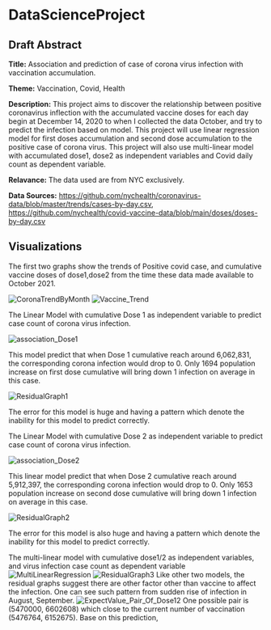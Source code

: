# DataScienceProject
## Draft Abstract
**Title:** Association and prediction of case of corona virus infection with vaccination accumulation.

**Theme:** Vaccination, Covid, Health

**Description:** This project aims to discover the relationship between positive coronavirus inflection with the accumulated vaccine doses for each day begin at December 14, 2020 to when I collected the data October, and try to predict the infection based on model. This project will use linear regression model for first doses accumulation and second dose accumulation to the positive case of corona virus. This project will also use multi-linear model with accumulated dose1, dose2 as independent variables and Covid daily count as dependent variable.

**Relavance:** The data used are from NYC exclusively.

**Data Sources:** https://github.com/nychealth/coronavirus-data/blob/master/trends/cases-by-day.csv, https://github.com/nychealth/covid-vaccine-data/blob/main/doses/doses-by-day.csv

## Visualizations
The first two graphs show the trends of Positive covid case, and cumulative vaccine doses of dose1,dose2 from the time these data made available to October 2021.

![CoronaTrendByMonth](https://user-images.githubusercontent.com/56707953/143976438-a013adb6-0cf8-4759-9e9a-c7beb0b13523.png)
![Vaccine_Trend](https://user-images.githubusercontent.com/56707953/143976509-2d45431a-5f57-4891-a03e-3d62d09cfc08.png)

The Linear Model with cumulative Dose 1 as independent variable to predict case count of corona virus infection.

![association_Dose1](https://user-images.githubusercontent.com/56707953/143976583-9f52e6ef-ce97-4963-8f1a-dfd35be2890e.png)

This model predict that when Dose 1 cumulative reach around 6,062,831, the corresponding corona infection would drop to 0. Only 1694 population increase on first dose cumulative will bring down 1 infection on average in this case. 

![ResidualGraph1](https://user-images.githubusercontent.com/56707953/143976598-f71fe250-17b1-430c-b550-35317e8e3a37.png)

The error for this model is huge and having a pattern which denote the inability for this model to predict correctly.

The Linear Model with cumulative Dose 2 as independent variable to predict case count of corona virus infection. 

![association_Dose2](https://user-images.githubusercontent.com/56707953/143976614-61f97cb3-64ce-49d7-ab0e-0b73c00d3096.png)

This linear model predict that when Dose 2 cumulative reach around 5,912,397, the corresponding corona infection would drop to 0. Only 1653 population increase on second dose cumulative will bring down 1 infection on average in this case. 

![ResidualGraph2](https://user-images.githubusercontent.com/56707953/143976628-c0f27ca0-8d42-448a-a78a-3a632c2dd08b.png)

The error for this model is also huge and having a pattern which denote the inability for this model to predict correctly.

The multi-linear model with cumulative dose1/2 as independent variables, and virus infection case count as dependent variable
![MultiLinearRegression](https://user-images.githubusercontent.com/56707953/143976652-992d0dcd-849d-4f01-b8eb-3b37009d6e00.png)
![ResidualGraph3](https://user-images.githubusercontent.com/56707953/143976668-e98ba6e9-59e7-4376-b85e-94cd368ed0dc.png)
Like other two models, the residual graphs suggest there are other factor other than vaccine to affect the infection. One can see such pattern from sudden rise of infection in August, September.
![ExpectValue_Pair_Of_Dose12](https://user-images.githubusercontent.com/56707953/143976691-1b57627d-8138-45ca-813f-e3a08535e10b.png)
One possible pair is (5470000, 6602608) which close to the current number of vaccination (5476764, 6152675). Base on this prediction, 


